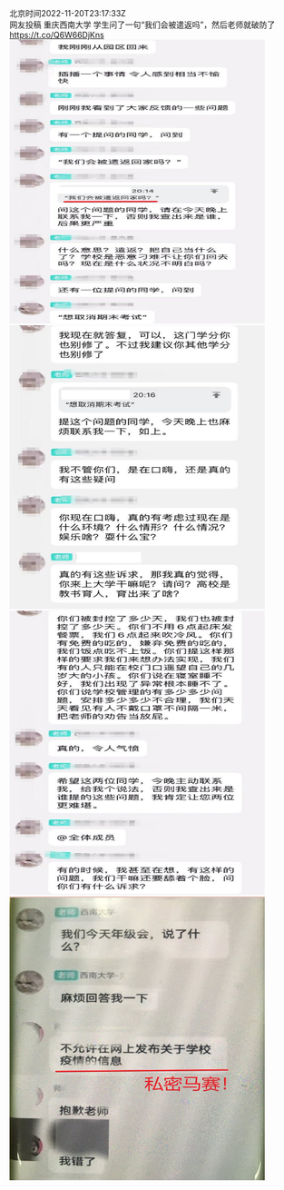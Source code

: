 北京时间2022-11-20T23:17:33Z<br>网友投稿 重庆西南大学
学生问了一句“我们会被遣返吗”，然后老师就破防了 https://t.co/Q6W66DjKns<br><img src='/temp/image/2022/o-Month-11/1594349232957317125_0.jpg' width='450' height='500'><img src='/temp/image/2022/o-Month-11/1594349232957317125_1.jpg' width='450' height='500'><img src='/temp/image/2022/o-Month-11/1594349232957317125_2.jpg' width='450' height='500'><img src='/temp/image/2022/o-Month-11/1594349232957317125_3.jpg' width='450' height='500'><br><br>